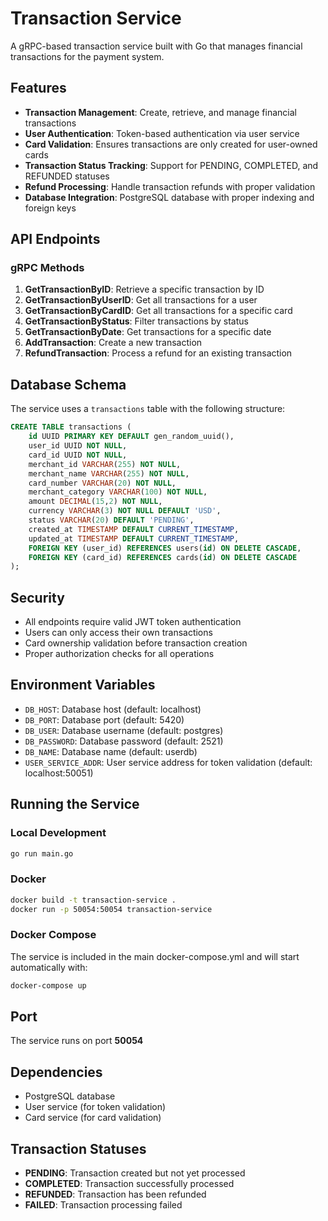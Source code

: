 # Transaction Service

A gRPC-based transaction service built with Go that manages financial transactions for the payment system.

## Features

- **Transaction Management**: Create, retrieve, and manage financial transactions
- **User Authentication**: Token-based authentication via user service
- **Card Validation**: Ensures transactions are only created for user-owned cards
- **Transaction Status Tracking**: Support for PENDING, COMPLETED, and REFUNDED statuses
- **Refund Processing**: Handle transaction refunds with proper validation
- **Database Integration**: PostgreSQL database with proper indexing and foreign keys

## API Endpoints

### gRPC Methods

1. **GetTransactionByID**: Retrieve a specific transaction by ID
2. **GetTransactionByUserID**: Get all transactions for a user
3. **GetTransactionByCardID**: Get all transactions for a specific card
4. **GetTransactionByStatus**: Filter transactions by status
5. **GetTransactionByDate**: Get transactions for a specific date
6. **AddTransaction**: Create a new transaction
7. **RefundTransaction**: Process a refund for an existing transaction

## Database Schema

The service uses a `transactions` table with the following structure:

```sql
CREATE TABLE transactions (
    id UUID PRIMARY KEY DEFAULT gen_random_uuid(),
    user_id UUID NOT NULL,
    card_id UUID NOT NULL,
    merchant_id VARCHAR(255) NOT NULL,
    merchant_name VARCHAR(255) NOT NULL,
    card_number VARCHAR(20) NOT NULL,
    merchant_category VARCHAR(100) NOT NULL,
    amount DECIMAL(15,2) NOT NULL,
    currency VARCHAR(3) NOT NULL DEFAULT 'USD',
    status VARCHAR(20) DEFAULT 'PENDING',
    created_at TIMESTAMP DEFAULT CURRENT_TIMESTAMP,
    updated_at TIMESTAMP DEFAULT CURRENT_TIMESTAMP,
    FOREIGN KEY (user_id) REFERENCES users(id) ON DELETE CASCADE,
    FOREIGN KEY (card_id) REFERENCES cards(id) ON DELETE CASCADE
);
```

## Security

- All endpoints require valid JWT token authentication
- Users can only access their own transactions
- Card ownership validation before transaction creation
- Proper authorization checks for all operations

## Environment Variables

- `DB_HOST`: Database host (default: localhost)
- `DB_PORT`: Database port (default: 5420)
- `DB_USER`: Database username (default: postgres)
- `DB_PASSWORD`: Database password (default: 2521)
- `DB_NAME`: Database name (default: userdb)
- `USER_SERVICE_ADDR`: User service address for token validation (default: localhost:50051)

## Running the Service

### Local Development
```bash
go run main.go
```

### Docker
```bash
docker build -t transaction-service .
docker run -p 50054:50054 transaction-service
```

### Docker Compose
The service is included in the main docker-compose.yml and will start automatically with:
```bash
docker-compose up
```

## Port

The service runs on port **50054**

## Dependencies

- PostgreSQL database
- User service (for token validation)
- Card service (for card validation)

## Transaction Statuses

- **PENDING**: Transaction created but not yet processed
- **COMPLETED**: Transaction successfully processed
- **REFUNDED**: Transaction has been refunded
- **FAILED**: Transaction processing failed
